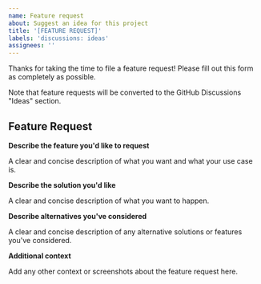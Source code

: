 ```yaml
---
name: Feature request
about: Suggest an idea for this project
title: '[FEATURE REQUEST]'
labels: 'discussions: ideas'
assignees: ''
---
```


Thanks for taking the time to file a feature request! Please fill out this form as completely as possible.

Note that feature requests will be converted to the GitHub Discussions "Ideas" section.

## Feature Request

**Describe the feature you'd like to request**

A clear and concise description of what you want and what your use case is.

**Describe the solution you'd like**

A clear and concise description of what you want to happen.

**Describe alternatives you've considered**

A clear and concise description of any alternative solutions or features you've considered.

**Additional context**

Add any other context or screenshots about the feature request here.
